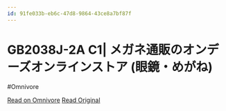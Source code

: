 ```yaml
---
id: 91fe033b-eb6c-47d8-9864-43ce8a7bf87f
---
```


# GB2038J-2A C1| メガネ通販のオンデーズオンラインストア (眼鏡・めがね)
#Omnivore

[Read on Omnivore](https://omnivore.app/me/gb-2038-j-2-a-c-1-18f1f6ba73d)
[Read Original](https://www.owndays.com/jp/ja/products/GB2038J-2A?sku=6468)

